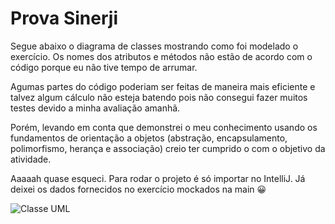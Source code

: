 # Prova Sinerji

<p>Segue abaixo o diagrama de classes mostrando como foi modelado o exercício. Os nomes dos atributos e métodos não estão de acordo com o código porque eu não tive tempo de arrumar.</p>

<p>Agumas partes do código poderiam ser feitas de maneira mais eficiente e talvez algum cálculo não esteja batendo pois não consegui fazer muitos testes devido a minha avaliação amanhã.</p>

<p>Porém, levando em conta que demonstrei o meu conhecimento usando os fundamentos de orientação a objetos (abstração, encapsulamento, polimorfismo, herança e associação) creio ter cumprido o com o objetivo da atividade.</p>

<p>Aaaaah quase esqueci. Para rodar o projeto é só importar no IntelliJ. Já deixei os dados fornecidos no exercício mockados na main 😀</p>

![Classe UML](https://user-images.githubusercontent.com/90580219/218898478-66c10179-584f-4d34-8eaa-3c08d9afb17a.png)
